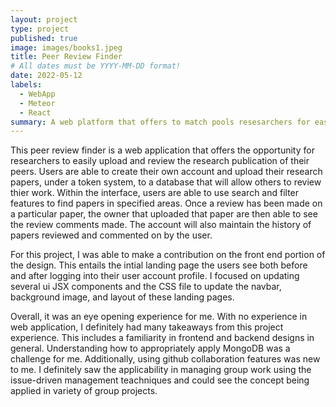 ```yaml
---
layout: project
type: project
published: true
image: images/books1.jpeg
title: Peer Review Finder
# All dates must be YYYY-MM-DD format!
date: 2022-05-12
labels:
  - WebApp
  - Meteor
  - React
summary: A web platform that offers to match pools resesarchers for ease of publication reviews.  
---
```


This peer review finder is a web application that offers the opportunity for researchers to easily upload and review the research publication of their peers.  Users are able to create their own account and upload their research papers, under a token system, to a database that will allow others to review thier work.  Within the interface, users are able to use search and filter features to find papers in specified areas.  Once a review has been made on a particular paper, the owner that uploaded that paper are then able to see the review comments made.  The account will also maintain the history of papers reviewed and commented on by the user.      

For this project, I was able to make a contribution on the front end portion of the design.  This entails the intial landing page the users see both before and after logging into their user account profile.  I focused on updating several ui JSX components and the CSS file to update the navbar, background image, and layout of these landing pages.

Overall, it was an eye opening experience for me.  With no experience in web application, I definitely had many takeaways from this project experience.  This includes a familiarity in frontend and backend designs in general.  Understanding how to appropriately apply MongoDB was a challenge for me.  Additionally, using github collaboration features was new to me.  I definitely saw the applicability in managing group work using the issue-driven management teachniques and could see the concept being applied in variety of group projects.        
